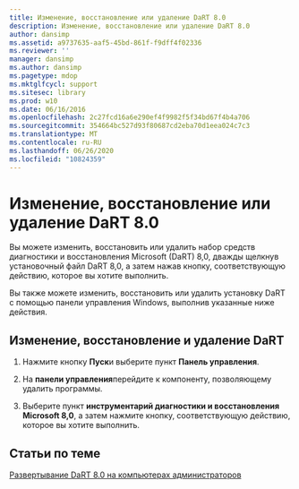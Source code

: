 ```yaml
---
title: Изменение, восстановление или удаление DaRT 8.0
description: Изменение, восстановление или удаление DaRT 8.0
author: dansimp
ms.assetid: a9737635-aaf5-45bd-861f-f9dff4f02336
ms.reviewer: ''
manager: dansimp
ms.author: dansimp
ms.pagetype: mdop
ms.mktglfcycl: support
ms.sitesec: library
ms.prod: w10
ms.date: 06/16/2016
ms.openlocfilehash: 2c27fcd16a6e290ef4f9982f5f34bd67f4b4a706
ms.sourcegitcommit: 354664bc527d93f80687cd2eba70d1eea024c7c3
ms.translationtype: MT
ms.contentlocale: ru-RU
ms.lasthandoff: 06/26/2020
ms.locfileid: "10824359"
---
```

# Изменение, восстановление или удаление DaRT 8.0


Вы можете изменить, восстановить или удалить набор средств диагностики и восстановления Microsoft (DaRT) 8,0, дважды щелкнув установочный файл DaRT 8,0, а затем нажав кнопку, соответствующую действию, которое вы хотите выполнить.

Вы также можете изменить, восстановить или удалить установку DaRT с помощью панели управления Windows, выполнив указанные ниже действия.

## Изменение, восстановление и удаление DaRT


1.  Нажмите кнопку **Пуск**и выберите пункт **Панель управления**.

2.  На **панели управления**перейдите к компоненту, позволяющему удалить программы.

3.  Выберите пункт **инструментарий диагностики и восстановления Microsoft 8,0**, а затем нажмите кнопку, соответствующую действию, которое вы хотите выполнить.

## Статьи по теме


[Развертывание DaRT 8.0 на компьютерах администраторов](deploying-dart-80-to-administrator-computers-dart-8.md)

 

 





